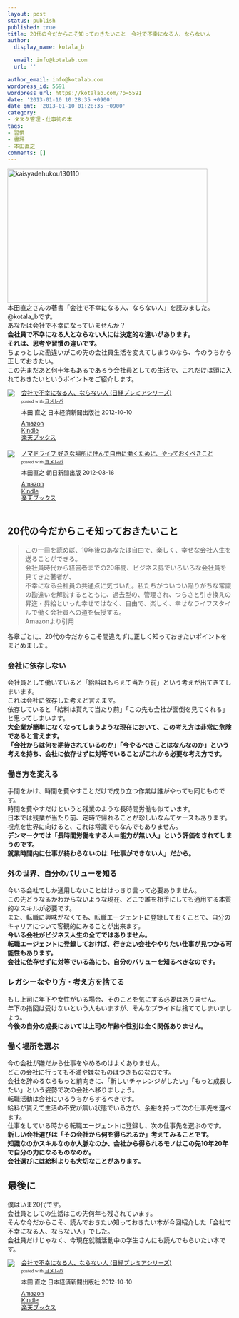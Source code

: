 ```yaml
---
layout: post
status: publish
published: true
title: 20代の今だからこそ知っておきたいこと　会社で不幸になる人、ならない人
author:
  display_name: kotala_b

  email: info@kotalab.com
  url: ''

author_email: info@kotalab.com
wordpress_id: 5591
wordpress_url: https://kotalab.com/?p=5591
date: '2013-01-10 10:28:35 +0900'
date_gmt: '2013-01-10 01:28:35 +0900'
category:
- タスク管理・仕事術の本
tags:
- 習慣
- 書評
- 本田直之
comments: []
---
```

<p><a href="https://kotalab.com/wp-content/uploads/kaisyadehukou130110.jpg" target="_blank"><img src="https://kotalab.com/wp-content/uploads/kaisyadehukou130110-448x300.jpg" alt="kaisyadehukou130110" width="448" height="300" class="alignnone size-large wp-image-5597" /></a><br />
本田直之さんの著書「会社で不幸になる人、ならない人」を読みました。@kotala_bです。<br />
あなたは会社で不幸になっていませんか？<br />
<strong>会社員で不幸になる人とならない人には決定的な違いがあります。<br />
それは、思考や習慣の違いです。</strong><br />
ちょっとした勘違いがこの先の会社員生活を変えてしまうのなら、今のうちから正しておきたい。<br />
この先まだあと何十年もあるであろう会社員としての生活で、これだけは頭に入れておきたいというポイントをご紹介します。</p>
<div class="booklink-box" style="text-align:left;padding-bottom:20px;font-size:small;overflow: hidden">
<div class="booklink-image" style="float:left;margin:0 15px 10px 0"><a href="https://www.amazon.co.jp/exec/obidos/asin/4532261716/same-22/" name="booklink" rel="nofollow" target="_blank"><img src="https://images-fe.ssl-images-amazon.com/images/I/41KzWpVZOCL._SL160_.jpg" style="border: none" /></a></div>
<div class="booklink-info" style="line-height:120%;overflow: hidden">
<div class="booklink-name" style="margin-bottom:10px;line-height:120%"><a href="https://www.amazon.co.jp/exec/obidos/asin/4532261716/same-22/" rel="nofollow" name="booklink" target="_blank">会社で不幸になる人、ならない人 (日経プレミアシリーズ)</a>
<div class="booklink-powered-date" style="font-size:8pt;margin-top:5px;font-family:verdana;line-height:120%">posted with <a href="https://yomereba.com" target="_blank">ヨメレバ</a></div>
</div>
<div class="booklink-detail" style="margin-bottom:5px">本田 直之 日本経済新聞出版社 2012-10-10    </div>
<div class="booklink-link2" style="margin-top:10px">
<div class="shoplinkamazon"><a href="https://www.amazon.co.jp/exec/obidos/asin/4532261716/same-22/" rel="nofollow" target="_blank" title="アマゾン">Amazon</a></div>
<div class="shoplinkkindle"><a href="https://www.amazon.co.jp/gp/search?keywords=%89%EF%8E%D0%82%C5%95s%8DK%82%C9%82%C8%82%E9%90l%81A%82%C8%82%E7%82%C8%82%A2%90l%20%28%93%FA%8Co%83v%83%8C%83%7E%83A%83V%83%8A%81%5B%83Y%29&amp;__mk_ja_JP=%83J%83%5E%83J%83i&amp;url=node%3D2275256051&amp;tag=same-22" rel="nofollow" target="_blank">Kindle</a></div>
<div class="shoplinkrakuten"><a href="https://hb.afl.rakuten.co.jp/hgc/0fa7afc8.bbfc196a.0fa7afc9.d56c38f1/?pc=http%3A%2F%2Fbooks.rakuten.co.jp%2Frb%2F11809764%2F%3Fscid%3Daf_ich_link_urltxt%26m%3Dhttp%3A%2F%2Fm.rakuten.co.jp%2Fev%2Fbook%2F" rel="nofollow" target="_blank" title="楽天ブックス">楽天ブックス</a></div>
</div>
</div>
<div class="booklink-footer" style="clear: left"></div>
</div>
<div class="booklink-box" style="text-align:left;padding-bottom:20px;font-size:small;overflow: hidden">
<div class="booklink-image" style="float:left;margin:0 15px 10px 0"><a href="https://www.amazon.co.jp/exec/obidos/asin/4023310573/same-22/" name="booklink" rel="nofollow" target="_blank"><img src="https://images-fe.ssl-images-amazon.com/images/I/41M5F1jiW5L._SL160_.jpg" style="border: none" /></a></div>
<div class="booklink-info" style="line-height:120%;overflow: hidden">
<div class="booklink-name" style="margin-bottom:10px;line-height:120%"><a href="https://www.amazon.co.jp/exec/obidos/asin/4023310573/same-22/" rel="nofollow" name="booklink" target="_blank">ノマドライフ 好きな場所に住んで自由に働くために、やっておくべきこと</a>
<div class="booklink-powered-date" style="font-size:8pt;margin-top:5px;font-family:verdana;line-height:120%">posted with <a href="https://yomereba.com" target="_blank">ヨメレバ</a></div>
</div>
<div class="booklink-detail" style="margin-bottom:5px">本田直之 朝日新聞出版 2012-03-16    </div>
<div class="booklink-link2" style="margin-top:10px">
<div class="shoplinkamazon"><a href="https://www.amazon.co.jp/exec/obidos/asin/4023310573/same-22/" rel="nofollow" target="_blank" title="アマゾン">Amazon</a></div>
<div class="shoplinkkindle"><a href="https://www.amazon.co.jp/gp/search?keywords=%83m%83%7D%83h%83%89%83C%83t%20%8DD%82%AB%82%C8%8F%EA%8F%8A%82%C9%8FZ%82%F1%82%C5%8E%A9%97R%82%C9%93%AD%82%AD%82%BD%82%DF%82%C9%81A%82%E2%82%C1%82%C4%82%A8%82%AD%82%D7%82%AB%82%B1%82%C6&amp;__mk_ja_JP=%83J%83%5E%83J%83i&amp;url=node%3D2275256051&amp;tag=same-22" rel="nofollow" target="_blank">Kindle</a></div>
<div class="shoplinkrakuten"><a href="https://hb.afl.rakuten.co.jp/hgc/0fa7afc8.bbfc196a.0fa7afc9.d56c38f1/?pc=http%3A%2F%2Fbooks.rakuten.co.jp%2Frb%2F11569355%2F%3Fscid%3Daf_ich_link_urltxt%26m%3Dhttp%3A%2F%2Fm.rakuten.co.jp%2Fev%2Fbook%2F" rel="nofollow" target="_blank" title="楽天ブックス">楽天ブックス</a></div>
</div>
</div>
<div class="booklink-footer" style="clear: left"></div>
</div>
<p><!--more--></p>
<h2>20代の今だからこそ知っておきたいこと</h2>
<blockquote><p>この一冊を読めば、10年後のあなたは自由で、楽しく、幸せな会社人生を送ることができる。<br />
会社員時代から経営者までの20年間、ビジネス界でいろいろな会社員を見てきた著者が、<br />
不幸になる会社員の共通点に気づいた。私たちがついつい陥りがちな常識の勘違いを解説するとともに、過去型の、管理され、つらさと引き換えの昇進・昇給といった幸せではなく、自由で、楽しく、幸せなライフスタイルで働く会社員への道を伝授する。<br />
Amazonより引用</p></blockquote>
<p>各章ごとに、20代の今だからこそ間違えずに正しく知っておきたいポイントをまとめました。</p>
<h3>会社に依存しない</h3>
<p>会社員として働いていると「給料はもらえて当たり前」という考えが出てきてしまいます。<br />
これは会社に依存した考えと言えます。<br />
依存していると「給料は貰えて当たり前」「この先も会社が面倒を見てくれる」と思ってしまいます。<br />
<strong>大企業が簡単になくなってしまうような現在において、この考え方は非常に危険であると言えます。<br />
「会社からは何を期待されているのか」「今やるべきことはなんなのか」という考えを持ち、会社に依存せずに対等でいることがこれから必要な考え方です。</strong></p>
<h3>働き方を変える</h3>
<p>手間をかけ、時間を費やすことだけで成り立つ作業は誰がやっても同じものです。<br />
時間を費やすだけというと残業のような長時間労働も似ています。<br />
日本では残業が当たり前、定時で帰れることが珍しいなんてケースもあります。<br />
視点を世界に向けると、これは常識でもなんでもありません。<br />
<strong>デンマークでは「長時間労働をする人＝能力が無い人」という評価をされてしまうのです。<br />
就業時間内に仕事が終わらないのは「仕事ができない人」だから。</strong></p>
<h3>外の世界、自分のバリューを知る</h3>
<p>今いる会社でしか通用しないことははっきり言って必要ありません。<br />
この先どうなるかわからないような現在、どこで誰を相手にしても通用する本質的なスキルが必要です。<br />
また、転職に興味がなくても、転職エージェントに登録しておくことで、自分のキャリアについて客観的にみることが出来ます。<br />
<strong>今いる会社がビジネス人生の全てではありません。<br />
転職エージェントに登録しておけば、行きたい会社ややりたい仕事が見つかる可能性もあります。<br />
会社に依存せずに対等でいる為にも、自分のバリューを知るべきなのです。</strong></p>
<h3>レガシーなやり方・考え方を捨てる</h3>
<p>もし上司に年下や女性がいる場合、そのことを気にする必要はありません。<br />
年下の指図は受けないという人もいますが、そんなプライドは捨ててしまいましょう。<br />
<strong>今後の自分の成長においては上司の年齢や性別は全く関係ありません。</strong></p>
<h3>働く場所を選ぶ</h3>
<p>今の会社が嫌だから仕事をやめるのはよくありません。<br />
どこの会社に行っても不満や嫌なものはつきものなのです。<br />
会社を辞めるならもっと前向きに、「新しいチャレンジがしたい」「もっと成長したい」という姿勢で次の会社へ移りましょう。<br />
転職活動は会社にいるうちからするべきです。<br />
給料が貰えて生活の不安が無い状態でいる方が、余裕を持って次の仕事先を選べます。<br />
仕事をしている時から転職エージェントに登録し、次の仕事先を選ぶのです。<br />
<strong>新しい会社選びは「その会社から何を得られるか」考えてみることです。<br />
知識なのかスキルなのか人脈なのか、会社から得られるモノはこの先10年20年で自分の力になるものなのか。<br />
会社選びには給料よりも大切なことがあります。</strong></p>
<h2>最後に</h2>
<p>僕はいま20代です。<br />
会社員としての生活はこの先何年も残されています。<br />
そんな今だからこそ、読んでおきたい知っておきたい本が今回紹介した「会社で不幸になる人、ならない人」でした。<br />
会社員だけじゃなく、今現在就職活動中の学生さんにも読んでもらいたい本です。</p>
<div class="booklink-box" style="text-align:left;padding-bottom:20px;font-size:small;overflow: hidden">
<div class="booklink-image" style="float:left;margin:0 15px 10px 0"><a href="https://www.amazon.co.jp/exec/obidos/asin/4532261716/same-22/" name="booklink" rel="nofollow" target="_blank"><img src="https://images-fe.ssl-images-amazon.com/images/I/41KzWpVZOCL._SL160_.jpg" style="border: none" /></a></div>
<div class="booklink-info" style="line-height:120%;overflow: hidden">
<div class="booklink-name" style="margin-bottom:10px;line-height:120%"><a href="https://www.amazon.co.jp/exec/obidos/asin/4532261716/same-22/" rel="nofollow" name="booklink" target="_blank">会社で不幸になる人、ならない人 (日経プレミアシリーズ)</a>
<div class="booklink-powered-date" style="font-size:8pt;margin-top:5px;font-family:verdana;line-height:120%">posted with <a href="https://yomereba.com" target="_blank">ヨメレバ</a></div>
</div>
<div class="booklink-detail" style="margin-bottom:5px">本田 直之 日本経済新聞出版社 2012-10-10    </div>
<div class="booklink-link2" style="margin-top:10px">
<div class="shoplinkamazon"><a href="https://www.amazon.co.jp/exec/obidos/asin/4532261716/same-22/" rel="nofollow" target="_blank" title="アマゾン">Amazon</a></div>
<div class="shoplinkkindle"><a href="https://www.amazon.co.jp/gp/search?keywords=%89%EF%8E%D0%82%C5%95s%8DK%82%C9%82%C8%82%E9%90l%81A%82%C8%82%E7%82%C8%82%A2%90l%20%28%93%FA%8Co%83v%83%8C%83%7E%83A%83V%83%8A%81%5B%83Y%29&amp;__mk_ja_JP=%83J%83%5E%83J%83i&amp;url=node%3D2275256051&amp;tag=same-22" rel="nofollow" target="_blank">Kindle</a></div>
<div class="shoplinkrakuten"><a href="https://hb.afl.rakuten.co.jp/hgc/0fa7afc8.bbfc196a.0fa7afc9.d56c38f1/?pc=http%3A%2F%2Fbooks.rakuten.co.jp%2Frb%2F11809764%2F%3Fscid%3Daf_ich_link_urltxt%26m%3Dhttp%3A%2F%2Fm.rakuten.co.jp%2Fev%2Fbook%2F" rel="nofollow" target="_blank" title="楽天ブックス">楽天ブックス</a></div>
</div>
</div>
<div class="booklink-footer" style="clear: left"></div>
</div>
